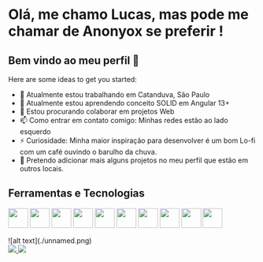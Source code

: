 # Olá, me chamo Lucas, mas pode me chamar de Anonyox se preferir !
## Bem vindo ao meu perfil  👋

Here are some ideas to get you started:

- 🔭 Atualmente estou trabalhando em Catanduva, São Paulo
- 🌱 Atualmente estou aprendendo conceito SOLID em Angular 13+
- 👯 Estou procurando colaborar em projetos Web
- 📫 Como entrar em contato comigo: Minhas redes estão ao lado esquerdo
- ⚡ Curiosidade: Minha maior inspiração para desenvolver é um bom Lo-fi com um café ouvindo o barulho da chuva.
- :monocle_face: Pretendo adicionar mais alguns projetos no meu perfil que estão em outros locais.

## Ferramentas e Tecnologias

<img src="https://cdn.jsdelivr.net/gh/devicons/devicon/icons/html5/html5-original.svg" width="40" height="40" /> <img src="https://cdn.jsdelivr.net/gh/devicons/devicon/icons/css3/css3-plain.svg" width="40" height="40" /> <img src="https://cdn.jsdelivr.net/gh/devicons/devicon/icons/csharp/csharp-original.svg" width="40" height="40" /> <img src="https://cdn.jsdelivr.net/gh/devicons/devicon/icons/microsoftsqlserver/microsoftsqlserver-plain-wordmark.svg" width="40" height="40" /> <img src="https://cdn.jsdelivr.net/gh/devicons/devicon/icons/nodejs/nodejs-plain.svg" width="40" height="40" /> <img src="https://cdn.jsdelivr.net/gh/devicons/devicon/icons/javascript/javascript-original.svg" width="40" height="40" /> <img src="https://cdn.jsdelivr.net/gh/devicons/devicon/icons/typescript/typescript-original.svg" width="40" height="40" /> <img src="https://cdn.jsdelivr.net/gh/devicons/devicon/icons/angularjs/angularjs-original.svg" width="40" height="40" /> <img src="https://cdn.jsdelivr.net/gh/devicons/devicon/icons/dart/dart-original.svg" width="40" height="40" /> <img src="https://cdn.jsdelivr.net/gh/devicons/devicon/icons/flutter/flutter-original.svg" width="40" height="40" />

<div width="100" height="100">
![alt text](./unnamed.png)
</div>


<div>
<a href="https://github.com/Anonyox">
<img height="180em" src="https://github-readme-stats.vercel.app/api/top-langs/?username=Anonyox&layout=compact&langs_count=7&theme=dracula"/>
<img height="180em" src="https://github-readme-stats.vercel.app/api?username=Anonyox&show_icons=true&theme=dracula&include_all_commits=true&count_private=true"/>
</div>


